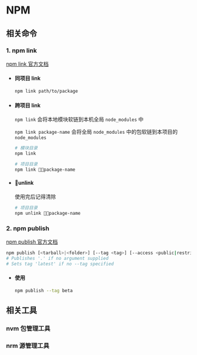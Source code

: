 # NPM

## 相关命令

### 1. npm link

[npm link 官方文档](https://docs.npmjs.com/cli/v7/commands/npm-link)

- #### 同项目 link

  ```bash
  npm link path/to/package
  ```

- #### 跨项目 link

  `npm link` 会将本地模块软链到本机全局 `node_modules` 中 <br/>

  `npm link package-name` 会将全局 `node_modules` 中的包软链到本项目的 `node_modules`

  ```bash
  # 模块目录
  npm link

  # 项目目录
  npm link package-name
  ```

- #### unlink

  使用完后记得清除

  ```bash
  # 项目目录
  npm unlink package-name
  ```

### 2. npm publish

[npm publish 官方文档](https://docs.npmjs.com/cli/v7/commands/npm-publish)

```bash
npm publish [<tarball>|<folder>] [--tag <tag>] [--access <public|restricted>] [--otp otpcode] [--dry-run]
# Publishes '.' if no argument supplied
# Sets tag 'latest' if no --tag specified
```

- #### 使用
  ```bash
  npm publish --tag beta
  ```

## 相关工具

### nvm 包管理工具

### nrm 源管理工具
